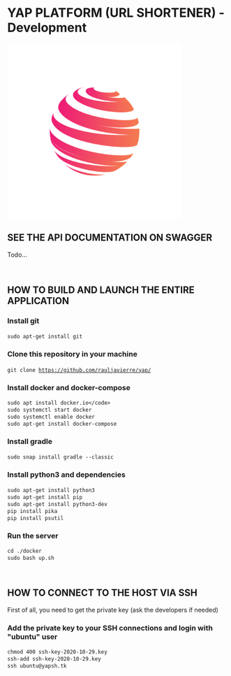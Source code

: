 # YAP PLATFORM (URL SHORTENER) - Development

<img src='https://github.com/rauljavierre/yap/blob/master/logo/logo-2150297.png' width='400'>

## SEE THE API DOCUMENTATION ON SWAGGER
Todo...

<br>

## HOW TO BUILD AND LAUNCH THE ENTIRE APPLICATION


### Install git

<code>sudo apt-get install git</code>

### Clone this repository in your machine

<code>git clone https://github.com/rauljavierre/yap/</code>

### Install docker and docker-compose
```
sudo apt install docker.io</code>
sudo systemctl start docker
sudo systemctl enable docker
sudo apt-get install docker-compose
```

### Install gradle

<code>sudo snap install gradle --classic</code>

### Install python3 and dependencies
```
sudo apt-get install python3
sudo apt-get install pip
sudo apt-get install python3-dev
pip install pika
pip install psutil
```

### Run the server
```
cd ./docker
sudo bash up.sh
```

<br>


## HOW TO CONNECT TO THE HOST VIA SSH

First of all, you need to get the private key (ask the developers if needed)

### Add the private key to your SSH connections and login with "ubuntu" user

```
chmod 400 ssh-key-2020-10-29.key
ssh-add ssh-key-2020-10-29.key
ssh ubuntu@yapsh.tk
```
